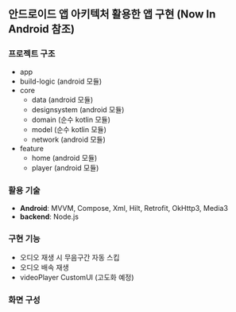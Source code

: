 ## 안드로이드 앱 아키텍처 활용한 앱 구현 (Now In Android 참조)

### 프로젝트 구조
- app
- build-logic (android 모듈)
- core
  - data (android 모듈)
  - designsystem (android 모듈) 
  - domain (순수 kotlin 모듈)
  - model (순수 kotlin 모듈)
  - network (android 모듈)
- feature
  - home (android 모듈)
  - player (android 모듈)


### 활용 기술
* **Android**: MVVM, Compose, Xml, Hilt, Retrofit, OkHttp3, Media3
* **backend**: Node.js

### 구현 기능
* 오디오 재생 시 무음구간 자동 스킵
* 오디오 배속 재생
* videoPlayer CustomUI (고도화 예정)

### 화면 구성
